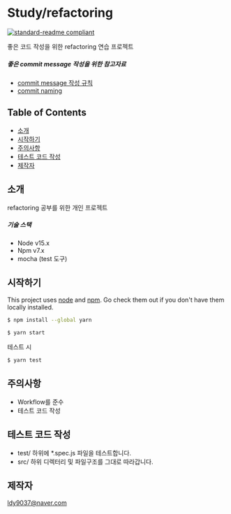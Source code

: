 # Study/refactoring

[![standard-readme compliant](https://img.shields.io/badge/readme%20style-standard-brightgreen.svg?style=flat-square)](https://github.com/RichardLitt/standard-readme)

좋은 코드 작성을 위한 refactoring 연습 프로젝트

##### 좋은 commit message 작성을 위한 참고자료

- [commit message 작성 규칙](https://meetup.toast.com/posts/106)
- [commit naming](https://blog.ull.im/engineering/2019/03/10/logs-on-git.html)


## Table of Contents

- [소개](#intro)
- [시작하기](#install)
- [주의사항](#precautions)
- [테스트 코드 작성](#test-code)
- [제작자](#producer)

## 소개

 refactoring 공부를 위한 개인 프로젝트 
 
 ##### 기술 스택
 - Node v15.x
 - Npm v7.x
 - mocha (test 도구)

## 시작하기

This project uses [node](http://nodejs.org) and [npm](https://npmjs.com). Go check them out if you don't have them locally installed.

```sh
$ npm install --global yarn
```

```sh
$ yarn start
```

테스트 시
```sh
$ yarn test
```

## 주의사항
 - Workflow를 준수
 - 테스트 코드 작성  

## 테스트 코드 작성
 - test/ 하위에 *.spec.js 파일을 테스트합니다.
 - src/ 하위 디렉터리 및 파일구조를 그대로 따라갑니다.

## 제작자
[ldy9037@naver.com]()

